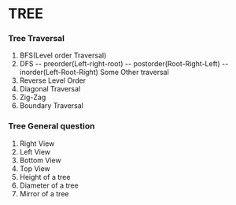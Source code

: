 # TREE
### Tree Traversal
1. BFS(Level order Traversal)
2. DFS
 -- preorder(Left-right-root)
 -- postorder(Root-Right-Left)
 -- inorder(Left-Root-Right)
Some Other traversal
4. Reverse Level Order
5. Diagonal Traversal
6. Zig-Zag
7. Boundary Traversal
### Tree General question

1. Right View
2. Left View
3. Bottom View
4. Top View
5. Height of a tree
6. Diameter of a tree
7. Mirror of a tree


